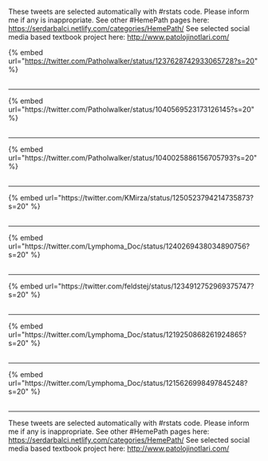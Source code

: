 

These tweets are selected automatically with #rstats code. Please inform me if any is inappropriate.
See other #HemePath pages here: https://serdarbalci.netlify.com/categories/HemePath/ 
See selected social media based textbook project here: http://www.patolojinotlari.com/

{% embed url="https://twitter.com/Patholwalker/status/1237628742933065728?s=20" %}<br>
<br>
<hr>
{% embed url="https://twitter.com/Patholwalker/status/1040569523173126145?s=20" %}<br>
<br>
<hr>
{% embed url="https://twitter.com/Patholwalker/status/1040025886156705793?s=20" %}<br>
<br>
<hr>
{% embed url="https://twitter.com/KMirza/status/1250523794214735873?s=20" %}<br>
<br>
<hr>
{% embed url="https://twitter.com/Lymphoma_Doc/status/1240269438034890756?s=20" %}<br>
<br>
<hr>
{% embed url="https://twitter.com/feldstej/status/1234912752969375747?s=20" %}<br>
<br>
<hr>
{% embed url="https://twitter.com/Lymphoma_Doc/status/1219250868261924865?s=20" %}<br>
<br>
<hr>
{% embed url="https://twitter.com/Lymphoma_Doc/status/1215626998497845248?s=20" %}<br>
<br>
<hr>


These tweets are selected automatically with #rstats code. Please inform me if any is inappropriate.
See other #HemePath pages here: https://serdarbalci.netlify.com/categories/HemePath/ 
See selected social media based textbook project here: http://www.patolojinotlari.com/
